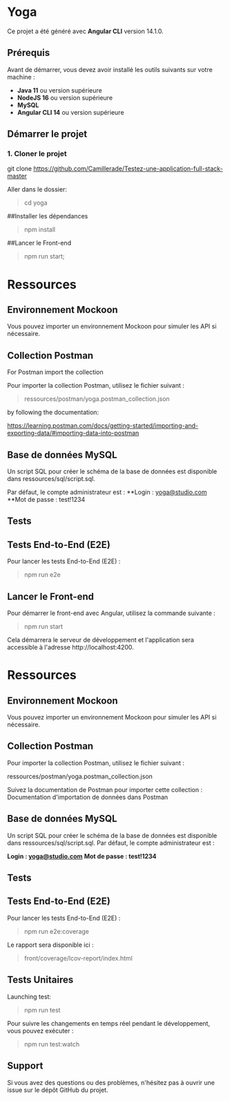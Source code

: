 # Yoga

Ce projet a été généré avec **Angular CLI** version 14.1.0.

## Prérequis

Avant de démarrer, vous devez avoir installé les outils suivants sur votre machine :

- **Java 11** ou version supérieure
- **NodeJS 16** ou version supérieure
- **MySQL**
- **Angular CLI 14** ou version supérieure

## Démarrer le projet
### 1. Cloner le projet

git clone https://github.com/Camillerade/Testez-une-application-full-stack-master

Aller dans le dossier:

> cd yoga

##Installer les dépendances

> npm install

##Lancer le Front-end

> npm run start;

# Ressources

## Environnement Mockoon

Vous pouvez importer un environnement Mockoon pour simuler les API si nécessaire.

## Collection Postman

For Postman import the collection

Pour importer la collection Postman, utilisez le fichier suivant :

> ressources/postman/yoga.postman_collection.json 

by following the documentation: 

https://learning.postman.com/docs/getting-started/importing-and-exporting-data/#importing-data-into-postman

## Base de données MySQL

Un script SQL pour créer le schéma de la base de données est disponible dans ressources/sql/script.sql.

Par défaut, le compte administrateur est :
**Login : yoga@studio.com
**Mot de passe : test!1234


## Tests

## Tests End-to-End (E2E)

Pour lancer les tests End-to-End (E2E) :

> npm run e2e

## Lancer le Front-end 

Pour démarrer le front-end avec Angular, utilisez la commande suivante :

> npm run start

Cela démarrera le serveur de développement et l'application sera accessible à l'adresse http://localhost:4200.

# Ressources

## Environnement Mockoon

Vous pouvez importer un environnement Mockoon pour simuler les API si nécessaire.

## Collection Postman

Pour importer la collection Postman, utilisez le fichier suivant :

ressources/postman/yoga.postman_collection.json

Suivez la documentation de Postman pour importer cette collection :
Documentation d'importation de données dans Postman

## Base de données MySQL

Un script SQL pour créer le schéma de la base de données est disponible dans ressources/sql/script.sql.
Par défaut, le compte administrateur est :

**Login : yoga@studio.com**
**Mot de passe : test!1234**

## Tests

## Tests End-to-End (E2E)

Pour lancer les tests End-to-End (E2E) :

> npm run e2e:coverage

Le rapport sera disponible ici :

> front/coverage/lcov-report/index.html

## Tests Unitaires

Launching test:

> npm run test

Pour suivre les changements en temps réel pendant le développement, vous pouvez exécuter :

> npm run test:watch

## Support
Si vous avez des questions ou des problèmes, n'hésitez pas à ouvrir une issue sur le dépôt GitHub du projet.

